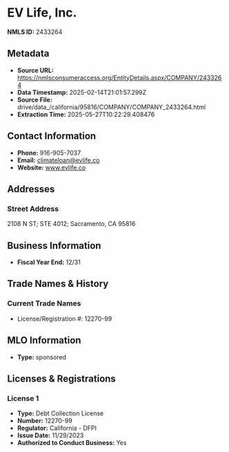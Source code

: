# EV Life, Inc.

**NMLS ID:** 2433264

## Metadata
- **Source URL:** https://nmlsconsumeraccess.org/EntityDetails.aspx/COMPANY/2433264
- **Data Timestamp:** 2025-02-14T21:01:57.299Z
- **Source File:** drive/data_/california/95816/COMPANY/COMPANY_2433264.html
- **Extraction Time:** 2025-05-27T10:22:29.408476

## Contact Information
- **Phone:** 916-905-7037
- **Email:** climateloan@evlife.co
- **Website:** www.evlife.co

## Addresses
### Street Address
2108 N ST; STE 4012; Sacramento, CA 95816

## Business Information
- **Fiscal Year End:** 12/31

## Trade Names & History
### Current Trade Names
- License/Registration #: 12270-99

## MLO Information
- **Type:** sponsored

## Licenses & Registrations

### License 1
- **Type:** Debt Collection License
- **Number:** 12270-99
- **Regulator:** California - DFPI
- **Issue Date:** 11/29/2023
- **Authorized to Conduct Business:** Yes
